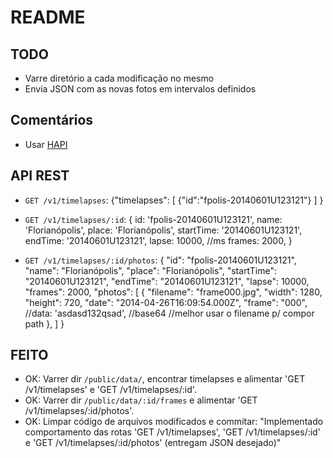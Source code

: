 # README

## TODO

- Varre diretório a cada modificação no mesmo
- Envia JSON com as novas fotos em intervalos definidos


## Comentários

- Usar [HAPI](http://hapijs.com/tutorials)

## API REST

- `GET /v1/timelapses`:
    {"timelapses": [
        {"id":"fpolis-20140601U123121"}
      ]
    }


- `GET /v1/timelapses/:id`:
    {
      id: 'fpolis-20140601U123121',
      name: 'Florianópolis',
      place: 'Florianópolis',
      startTime: '20140601U123121',
      endTime: '20140601U123121',
      lapse: 10000, //ms
      frames: 2000,
    }

- `GET /v1/timelapses/:id/photos`:
    {
       "id": "fpolis-20140601U123121",
       "name": "Florianópolis",
       "place": "Florianópolis",
       "startTime": "20140601U123121",
       "endTime": "20140601U123121",
       "lapse": 10000,
       "frames": 2000,
       "photos":
       [
           {
               "filename": "frame000.jpg",
               "width": 1280,
               "height": 720,
               "date": "2014-04-26T16:09:54.000Z",
               "frame": "000",
               //data: 'asdasd132qsad', //base64 //melhor usar o filename p/ compor path
           },
        ]
    }

## FEITO

- OK: Varrer dir `/public/data/`, encontrar timelapses e alimentar 'GET /v1/timelapses' e 'GET /v1/timelapses/:id'.
- OK: Varrer dir `/public/data/:id/frames` e alimentar 'GET /v1/timelapses/:id/photos'.
- OK: Limpar código de arquivos modificados e commitar: "Implementado comportamento das rotas 'GET /v1/timelapses', 'GET /v1/timelapses/:id' e 'GET /v1/timelapses/:id/photos' (entregam JSON desejado)"
